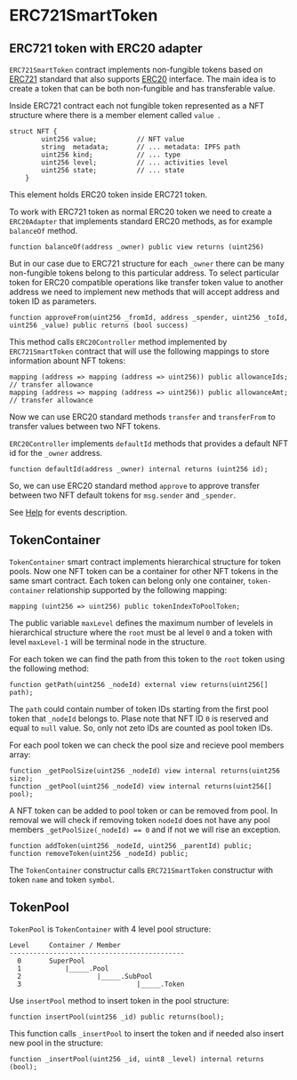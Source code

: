 # ERC721SmartToken
## ERC721 token with ERC20 adapter

```ERC721SmartToken``` contract implements non-fungible tokens based on [ERC721](https://github.com/ethereum/eips/issues/721) standard 
that also supports [ERC20](https://github.com/ethereum/eips/issues/20) interface. The main idea is to create a token that can be both non-fungible and has transferable value. 

Inside ERC721 contract each not fungible token represented as a NFT structure where there is a member element called ```value ```.
```solidity
struct NFT {
        uint256 value;          // NFT value 
        string  metadata;       // ... metadata: IPFS path
        uint256 kind;           // ... type
        uint256 level;          // ... activities level
        uint256 state;          // ... state
    }
```
This element holds ERC20 token inside ERC721 token. 

To work with ERC721 token as normal ERC20 token we need to create a ```ERC20Adapter``` that implements standard ERC20 methods, 
as for example ```balanceOf``` method.
```solidity
function balanceOf(address _owner) public view returns (uint256)
```
But in our case due to ERC721 structure for each ```_owner``` there can be many 
non-fungible tokens belong to this particular address. To select particular token for ERC20 compatible operations like 
transfer token value to another address we need to implement new methods that will accept address and token ID as parameters.
```solidity
function approveFrom(uint256 _fromId, address _spender, uint256 _toId, uint256 _value) public returns (bool success)
```
This method calls ```ERC20Controller``` method implemented by ```ERC721SmartToken``` contract that will use the following mappings to store information abount NFT tokens:
```solidity
mapping (address => mapping (address => uint256)) public allowanceIds; // transfer allowance
mapping (address => mapping (address => uint256)) public allowanceAmt; // transfer allowance
```
Now we can use ERC20 standard methods ```transfer``` and ```transferFrom``` to transfer values between two NFT tokens.

```ERC20Controller``` implements ```defaultId``` methods that provides a default NFT id for the ```_owner``` address.
```solidity
function defaultId(address _owner) internal returns (uint256 id);
```
So, we can use ERC20 standard method ```approve``` to approve transfer between two NFT default tokens for ```msg.sender``` and ```_spender```.

See [Help](https://github.com/REGA-RS/ERC721SmartToken/blob/master/help.md#events) for events description.

## TokenContainer 
```TokenContainer``` smart contract implements hierarchical structure for token pools. Now one NFT token can be a container for other NFT tokens in the same smart contract. Each token can belong only one container, ```token-container``` relationship supported by the following mapping:
```solidity
mapping (uint256 => uint256) public tokenIndexToPoolToken;
```
The public variable ```maxLevel``` defines the maximum number of levelels in hierarchical structure where the ```root``` must be al level ```0``` and a token with level ```maxLevel-1``` will be terminal node in the structure.

For each token we can find the path from this token to the ```root``` token using the following method:
```solidity
function getPath(uint256 _nodeId) external view returns(uint256[] path);
```
The ```path``` could contain number of token IDs starting from the first pool token that ```_nodeId``` belongs to. Plase note that NFT ID ```0``` is reserved and equal to ```null``` value. So, only not zeto IDs are counted as pool token IDs.

For each pool token we can check the pool size and recieve pool members array:
```solidity
function _getPoolSize(uint256 _nodeId) view internal returns(uint256 size);
function _getPool(uint256 _nodeId) view internal returns(uint256[] pool);
```
A NFT token can be added to pool token or can be removed from pool. In removal we will check if removing token ```nodeId``` does not have any pool members ```_getPoolSize(_nodeId) == 0``` and if not we will rise an exception.
```solidity
function addToken(uint256 _nodeId, uint256 _parentId) public;
function removeToken(uint256 _nodeId) public;
```
The ```TokenContainer``` constructur calls ```ERC721SmartToken``` constructur with token ```name``` and token ```symbol```.

## TokenPool
```TokenPool``` is ```TokenContainer``` with 4 level pool structure:
```solidity
Level     Container / Member
--------------------------------------------
  0       SuperPool
  1           |_____.Pool
  2                   |_____.SubPool
  3                             |_____.Token
```
Use ```insertPool``` method to insert token in the pool structure:
```solidity
function insertPool(uint256 _id) public returns(bool);
```
This function calls ```_insertPool``` to insert the token and if needed also insert new pool in the structure:
```solidity
function _insertPool(uint256 _id, uint8 _level) internal returns (bool);
```
